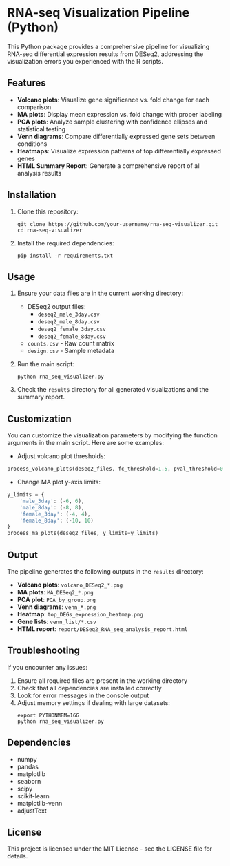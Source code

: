 # RNA-seq Visualization Pipeline (Python)

This Python package provides a comprehensive pipeline for visualizing RNA-seq differential expression results from DESeq2, addressing the visualization errors you experienced with the R scripts.

## Features

- **Volcano plots**: Visualize gene significance vs. fold change for each comparison
- **MA plots**: Display mean expression vs. fold change with proper labeling
- **PCA plots**: Analyze sample clustering with confidence ellipses and statistical testing
- **Venn diagrams**: Compare differentially expressed gene sets between conditions
- **Heatmaps**: Visualize expression patterns of top differentially expressed genes
- **HTML Summary Report**: Generate a comprehensive report of all analysis results

## Installation

1. Clone this repository:
   ```
   git clone https://github.com/your-username/rna-seq-visualizer.git
   cd rna-seq-visualizer
   ```

2. Install the required dependencies:
   ```
   pip install -r requirements.txt
   ```

## Usage

1. Ensure your data files are in the current working directory:
   - DESeq2 output files:
     - `deseq2_male_3day.csv`
     - `deseq2_male_8day.csv`
     - `deseq2_female_3day.csv`
     - `deseq2_female_8day.csv`
   - `counts.csv` - Raw count matrix
   - `design.csv` - Sample metadata

2. Run the main script:
   ```
   python rna_seq_visualizer.py
   ```

3. Check the `results` directory for all generated visualizations and the summary report.

## Customization

You can customize the visualization parameters by modifying the function arguments in the main script. Here are some examples:

- Adjust volcano plot thresholds:
```python
process_volcano_plots(deseq2_files, fc_threshold=1.5, pval_threshold=0.01)
```

- Change MA plot y-axis limits:
```python
y_limits = {
    'male_3day': (-6, 6),
    'male_8day': (-8, 8),
    'female_3day': (-4, 4),
    'female_8day': (-10, 10)
}
process_ma_plots(deseq2_files, y_limits=y_limits)
```

## Output

The pipeline generates the following outputs in the `results` directory:

- **Volcano plots**: `volcano_DESeq2_*.png`
- **MA plots**: `MA_DESeq2_*.png`
- **PCA plot**: `PCA_by_group.png`
- **Venn diagrams**: `venn_*.png`
- **Heatmap**: `top_DEGs_expression_heatmap.png`
- **Gene lists**: `venn_list/*.csv`
- **HTML report**: `report/DESeq2_RNA_seq_analysis_report.html`

## Troubleshooting

If you encounter any issues:

1. Ensure all required files are present in the working directory
2. Check that all dependencies are installed correctly
3. Look for error messages in the console output
4. Adjust memory settings if dealing with large datasets:
   ```
   export PYTHONMEM=16G
   python rna_seq_visualizer.py
   ```

## Dependencies

- numpy
- pandas
- matplotlib
- seaborn
- scipy
- scikit-learn
- matplotlib-venn
- adjustText

## License

This project is licensed under the MIT License - see the LICENSE file for details.
